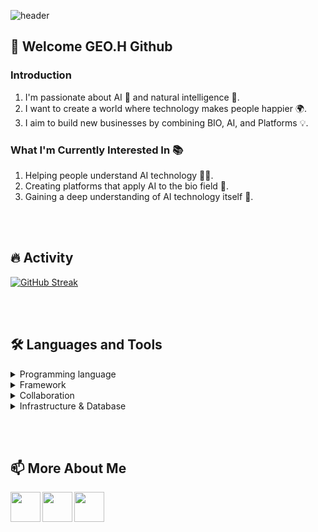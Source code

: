 ![header](https://capsule-render.vercel.app/api?type=rounded&color=4d58ff&height=200&text=Welcome&desc=GEO.H%20Github&&animation=scaleIn&fontColor=ffffff&&fontSize=50&fontAlignY=45&descSize=25&descAlignY=65)

## 👋 Welcome GEO.H Github

### Introduction
1. I'm passionate about AI 🤖 and natural intelligence 🧠.
2. I want to create a world where technology makes people happier 🌍.
3. I aim to build new businesses by combining BIO, AI, and Platforms 💡.

### What I'm Currently Interested In 📚
1. Helping people understand AI technology 🧑‍💻.
2. Creating platforms that apply AI to the bio field 🧬.
3. Gaining a deep understanding of AI technology itself 🤖.

</br></br>

## 🔥 Activity
[![GitHub Streak](https://streak-stats.demolab.com?user=geohyeon&theme=transparent)](https://git.io/streak-stats)

</br></br>


## 🛠 Languages and Tools
<details>
<summary>
  Programming language
</summary>
   <img src="https://img.shields.io/badge/Python-3776AB?style=flat-square&logo=Python&logoColor=white"/> </t>
  <img src="https://img.shields.io/badge/Dart-0175C2?style=flat-square&logo=Dart&logoColor=white"/> </t>
  <img src="https://img.shields.io/badge/C++-00599C?style=flat-square&logo=cplusplus&logoColor=white"/> </t>
  <img src="https://img.shields.io/badge/C-A8B9CC?style=flat-square&logo=c&logoColor=white"/> </t>
  <img src="https://img.shields.io/badge/R-276DC3?style=flat-square&logo=r&logoColor=white"/> </t>
  <img src="https://img.shields.io/badge/HTML-E34F26?style=flat-square&logo=html5&logoColor=white"/> </t>
  <img src="https://img.shields.io/badge/CSS-1572B6?style=flat-square&logo=css3&logoColor=white"/> </t>
  <img src="https://img.shields.io/badge/JavaScript-F7DF1E?style=flat-square&logo=javascript&logoColor=white"/> </t>
  
</details>
<details>
<summary>
  Framework
</summary>
   <img src="https://img.shields.io/badge/PyTorch-EE4C2C?style=flat-square&logo=PyTorch&logoColor=white"/> </t>
  <img src="https://img.shields.io/badge/TensorFlow-FF6F00?style=flat-square&logo=tensorflow&logoColor=white"/> </t>
  <img src="https://img.shields.io/badge/Keras-D00000?style=flat-square&logo=keras&logoColor=white"/> </t>
  <img src="https://img.shields.io/badge/Flutter-02569B?style=flat-square&logo=flutter&logoColor=white"/> </t>
</details>

<details>
<summary>
  Collaboration
</summary>
  <img src="https://img.shields.io/badge/Github-181717?style=flat-square&logo=github&logoColor=white"/> </t> 
  <img src="https://img.shields.io/badge/Notion-000000?style=flat-square&logo=notion&logoColor=white"/> </t> 
  <img src="https://img.shields.io/badge/Figma-F24E1E?style=flat-square&logo=figma&logoColor=white"/> </t>
  <img src="https://img.shields.io/badge/Slack-4A154B?style=flat-square&logo=slack&logoColor=white"/> </t>
</details>

<details>
<summary>
  Infrastructure & Database
</summary>
  <img src="https://img.shields.io/badge/GCP-4285F4?style=flat-square&logo=googlecloud&logoColor=white"/> </t>
  <img src="https://img.shields.io/badge/AWS-232F3E?style=flat-square&logo=amazonwebservices&logoColor=white"/> </t>
  <img src="https://img.shields.io/badge/Docker-2496ED?style=flat-square&logo=docker&logoColor=white"/> </t>
  <img src="https://img.shields.io/badge/MySQL-4479A1?style=flat-square&logo=mysql&logoColor=white"/> </t>
  <img src="https://img.shields.io/badge/PostgreSQL-4169E1?style=flat-square&logo=postgresql&logoColor=white"/> </t>
</details>

</br></br>


## 📫 More About Me

[<img align="left" width="48px" src="https://img.icons8.com/?size=100&id=F6H2fsqXKBwH&format=png&color=000000" />][notion]
[<img align="left" width="48px" src="https://img.icons8.com/color/48/000000/linkedin.png" />][linkedin]
[<img align="left" width="48px" src="https://img.icons8.com/color/48/000000/instagram-new--v2.png" />][instagram]

[notion]: https://geohyeon.notion.site
[instagram]: https://www.instagram.com/naneun_geohyeon
[linkedin]: https://www.linkedin.com/in/geohyeon/
